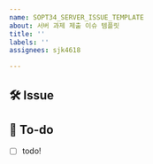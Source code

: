 ```yaml
---
name: SOPT34_SERVER_ISSUE_TEMPLATE
about: 서버 과제 제출 이슈 템플릿
title: ''
labels: ''
assignees: sjk4618

---
```


## 🛠 Issue
<!-- 이슈에 대해 간략하게 설명해주세요 -->

## 📝 To-do
<!-- 진행할 작업에 대해 적어주세요 -->
- [ ] todo!
